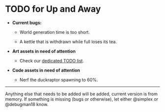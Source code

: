 # TODO for Up and Away

+ **Current bugs:**

	+ World generation time is too short.

	+ A kettle that is withdrawn while full loses its tea.

+ **Art assets in need of attention**

	+ Check our [dedicated TODO list](TODO_ART.md).

+ **Code assets in need of attention**

	+ Nerf the duckraptor spawning to 60%.

******

Anything else that needs to be added will be added, current version is from memory. 
If something is missing (bugs or otherwise), let either @simplex or @debugman18 know.

<!--
vim: ft=markdown nofoldenable
-->
